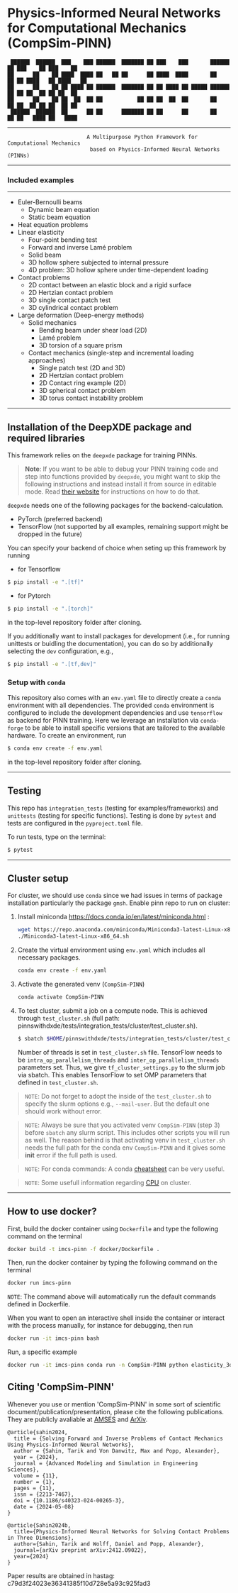 # Physics-Informed Neural Networks for Computational Mechanics (CompSim-PINN)                                                                                            
```
 ██████  ██████  ███    ███ ██████  ███████ ██ ███    ███       ██████  ██ ███    ██ ███    ██
██      ██    ██ ████  ████ ██   ██ ██      ██ ████  ████       ██   ██ ██ ████   ██ ████   ██
██      ██    ██ ██ ████ ██ ██████  ███████ ██ ██ ████ ██ █████ ██████  ██ ██ ██  ██ ██ ██  ██
██      ██    ██ ██  ██  ██ ██           ██ ██ ██  ██  ██       ██      ██ ██  ██ ██ ██  ██ ██
 ██████  ██████  ██      ██ ██      ███████ ██ ██      ██       ██      ██ ██   ████ ██   ████                        
```
--------------------------------------------------------------------------------------
                             A Multipurpose Python Framework for Computational Mechanics
                              based on Physics-Informed Neural Networks (PINNs)
--------------------------------------------------------------------------------------                                  
### Included examples
---
- Euler-Bernoulli beams
  - Dynamic beam equation
  - Static beam equation
- Heat equation problems
- Linear elasticity
  - Four-point bending test
  - Forward and inverse Lamé problem
  - Solid beam
  - 3D hollow sphere subjected to internal pressure
  - 4D problem: 3D hollow sphere under time-dependent loading
- Contact problems
  - 2D contact between an elastic block and a rigid surface
  - 2D Hertzian contact problem
  - 3D single contact patch test
  - 3D cylindrical contact problem
- Large deformation (Deep-energy methods)
  - Solid mechanics
    - Bending beam under shear load (2D)
    - Lamé problem
    - 3D torsion of a square prism
  - Contact mechanics (single-step and incremental loading approaches)
    - Single patch test (2D and 3D)
    - 2D Hertzian contact problem 
    - 2D Contact ring example (2D)
    - 3D spherical contact problem
    - 3D torus contact instability problem
---

## Installation of the DeepXDE package and required libraries

This framework relies on the `deepxde` package for training PINNs.

> **Note**: If you want to be able to debug your PINN training code and step 
> into functions provided by `deepxde`, you might want to skip the following
> instructions and instead install it from source in editable mode.
> Read [their website](https://deepxde.readthedocs.io/en/latest/user/installation.html) 
> for instructions on how to do that.

`deepxde` needs one of the following packages for the backend-calculation.  
- PyTorch (preferred backend)
- TensorFlow (not supported by all examples, remaining support might be dropped in the future)

You can specify your backend of choice when seting up this framework by running
* for Tensorflow
```bash
$ pip install -e ".[tf]"
```
* for Pytorch
```bash
$ pip install -e ".[torch]"
```
in the top-level repository folder after cloning.

If you additionally want to install packages for development (i.e., for running unittests or buidling the documentation), you can do so by additionally selecting the `dev` configuration, e.g., 
```bash
$ pip install -e ".[tf,dev]"
```

### Setup with `conda` 
This repository also comes with an `env.yaml` file to directly create a `conda` environment with all dependencies. 
The provided `conda` environment is configured to include the development dependencies and use `tensorflow` as backend for PINN training.
Here we leverage an installation via `conda-forge` to be able to install specific versions that are tailored to the available hardware.
To create an environment, run 
```bash
$ conda env create -f env.yaml
```
in the top-level repository folder after cloning.

---

## Testing

This repo has `integration_tests` (testing for examples/frameworks) and `unittests` (testing for specific functions). 
Testing is done by `pytest` and tests are configured in the `pyproject.toml` file. 

To run tests, type on the terminal:
```bash
$ pytest
```

---

## Cluster setup
For cluster, we should use `conda` since we had issues in terms of package installation particularly the package `gmsh`.  Enable pinn repo to run on cluster:

1. Install miniconda https://docs.conda.io/en/latest/miniconda.html :

    ```bash
    wget https://repo.anaconda.com/miniconda/Miniconda3-latest-Linux-x86_64.sh
    ./Miniconda3-latest-Linux-x86_64.sh
    ```
2. Create the virtual environment using `env.yaml` which includes all necessary packages. 
    ```bash
    conda env create -f env.yaml
    ```

3. Activate the generated venv (`CompSim-PINN`) 
    ```bash
    conda activate CompSim-PINN
    ```
4. To test cluster, submit a job on a compute node. This is achieved through `test_cluster.sh` (full path: pinnswithdxde/tests/integration_tests/cluster/test_cluster.sh).

    ```bash
    $ sbatch $HOME/pinnswithdxde/tests/integration_tests/cluster/test_cluster.sh
    ```
    Number of threads is set in `test_cluster.sh` file. TensorFlow needs to be `intra_op_parallelism_threads` and `inter_op_parallelism_threads` parameters set. Thus, we give  `tf_cluster_settings.py` to the slurm job via sbatch. This enables TensorFlow to set OMP parameters that defined in `test_cluster.sh`.

> `NOTE`: Do not forget to adopt the inside of the `test_cluster.sh` to specify the slurm options e.g., `--mail-user`. But the default one should work without error. 

> `NOTE`: Always be sure that you activated venv `CompSim-PINN` (step 3) before `sbatch` any slurm script. This includes other scripts you will run as well. The reason behind is that activating venv in `test_cluster.sh` needs the full path for the conda env `CompSim-PINN` and it gives some **init** error if the full path is used.  

> `NOTE`: For conda commands: A conda [cheatsheet](https://docs.conda.io/projects/conda/en/latest/_downloads/843d9e0198f2a193a3484886fa28163c/conda-cheatsheet.pdf) can be very useful. 

> `NOTE`: Some usefull information regarding [CPU](https://github.com/PrincetonUniversity/slurm_mnist/tree/master/cpu_only#readme) on cluster. 

---

## How to use docker?

First, build the docker container using `Dockerfile` and type the following command on the terminal
```bash
docker build -t imcs-pinn -f docker/Dockerfile .
```

Then, run the docker container by typing the following command on the terminal 
```bash
docker run imcs-pinn
```
`NOTE`: The command above will automatically run the default commands defined in Dockerfile. 

When you want to open an interactive shell inside the container or interact with the process manually, for instance for debugging, then run
```bash
docker run -it imcs-pinn bash
```

Run, a specific example
```bash
docker run -it imcs-pinn conda run -n CompSim-PINN python elasticity_3d/linear_elasticity/block_under_shear.py
```

## Citing 'CompSim-PINN'

Whenever you use or mention 'CompSim-PINN' in some sort of scientific document/publication/presentation, please cite the following publications. They are publicly avaliable at [AMSES](https://amses-journal.springeropen.com/articles/10.1186/s40323-024-00265-3) and [ArXiv](https://arxiv.org/abs/2412.09022).

```
@article{sahin2024,
  title = {Solving Forward and Inverse Problems of Contact Mechanics Using Physics-Informed Neural Networks},
  author = {Sahin, Tarik and Von Danwitz, Max and Popp, Alexander},
  year = {2024},
  journal = {Advanced Modeling and Simulation in Engineering Sciences},
  volume = {11},
  number = {1},
  pages = {11},
  issn = {2213-7467},
  doi = {10.1186/s40323-024-00265-3},
  date = {2024-05-08}
}

@article{Sahin2024b,
  title={Physics-Informed Neural Networks for Solving Contact Problems in Three Dimensions},
  author={Sahin, Tarik and Wolff, Daniel and Popp, Alexander},
  journal={arXiv preprint arXiv:2412.09022},
  year={2024}
}
```

Paper results are obtained in hastag: c79d3f24023e36341385f10d728e5a93c925fad3
